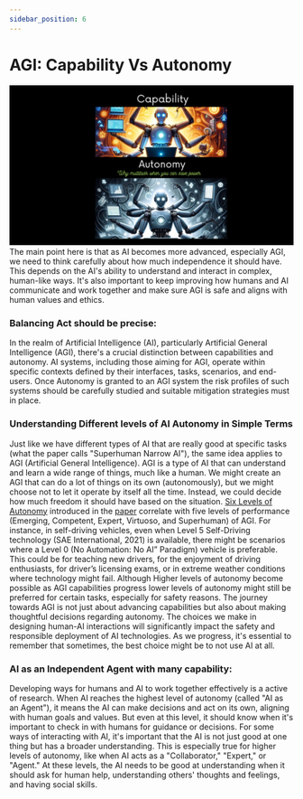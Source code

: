 ```yaml
---
sidebar_position: 6
---
```


# AGI: Capability Vs Autonomy
![Capability Vs Autonomy](../../../static/img/meme/MultitaskingVsPowerSaveMode.png 'Autonomous decisions made by AGI Might not be in the best of humans! ')
The main point here is that as AI becomes more advanced, especially AGI, we need to think carefully about how much independence it should have. This depends on the AI's ability to understand and interact in complex, human-like ways. It's also important to keep improving how humans and AI communicate and work together and make sure AGI is safe and aligns with human values and ethics.

### Balancing Act should be precise:
In the realm of Artificial Intelligence (AI), particularly Artificial General Intelligence (AGI), there's a crucial distinction between capabilities and autonomy. AI systems, including those aiming for AGI, operate within specific contexts defined by their interfaces, tasks, scenarios, and end-users. Once Autonomy is granted to an AGI system the risk profiles of such systems should be carefully studied and suitable mitigation strategies must in place.

### Understanding Different levels of AI Autonomy in Simple Terms
Just like we have different types of AI that are really good at specific tasks (what the paper calls "Superhuman Narrow AI"), the same idea applies to AGI (Artificial General Intelligence). AGI is a type of AI that can understand and learn a wide range of things, much like a human. We might create an AGI that can do a lot of things on its own (autonomously), but we might choose not to let it operate by itself all the time. Instead, we could decide how much freedom it should have based on the situation.
[Six Levels of Autonomy](https://arxiv.org/pdf/2311.02462.pdf) introduced in the [paper](https://arxiv.org/pdf/2311.02462.pdf) correlate with five levels of performance (Emerging, Competent, Expert, Virtuoso, and Superhuman) of AGI. For instance, in self-driving vehicles, even when Level 5 Self-Driving technology (SAE International, 2021) is available, there might be scenarios where a Level 0 (No Automation: No AI” Paradigm) vehicle is preferable. This could be for teaching new drivers, for the enjoyment of driving enthusiasts, for driver’s licensing exams, or in extreme weather conditions where technology might fail. Although Higher levels of autonomy become possible as AGI capabilities progress lower levels of autonomy might still be preferred for certain tasks, especially for safety reasons. The journey towards AGI is not just about advancing capabilities but also about making thoughtful decisions regarding autonomy. The choices we make in designing human-AI interactions will significantly impact the safety and responsible deployment of AI technologies. As we progress, it's essential to remember that sometimes, the best choice might be to not use AI at all.

### AI as an Independent Agent with many capability:
Developing ways for humans and AI to work together effectively is a active of research.  When AI reaches the highest level of autonomy (called "AI as an Agent"), it means the AI can make decisions and act on its own, aligning with human goals and values. But even at this level, it should know when it's important to check in with humans for guidance or decisions. For some ways of interacting with AI, it's important that the AI is not just good at one thing but has a broader understanding. This is especially true for higher levels of autonomy, like when AI acts as a "Collaborator," "Expert," or "Agent."
At these levels, the AI needs to be good at understanding when it should ask for human help, understanding others' thoughts and feelings, and having social skills.